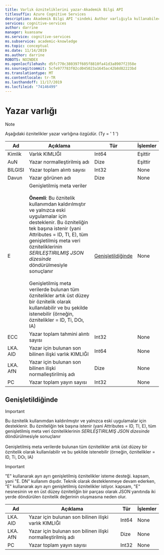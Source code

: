 ```yaml
---
title: Varlık özniteliklerini yazar-Akademik Bilgi API
titlesuffix: Azure Cognitive Services
description: Akademik Bilgi API 'sindeki Author varlığıyla kullanabileceğiniz öznitelikleri öğrenin.
services: cognitive-services
author: darrine
manager: kuansanw
ms.service: cognitive-services
ms.subservice: academic-knowledge
ms.topic: conceptual
ms.date: 11/14/2019
ms.author: darrine
ROBOTS: NOINDEX
ms.openlocfilehash: d5fc770c380397f605f8810fa41d3a8907f2358e
ms.sourcegitcommit: 5cfe977783f02cd045023a1645ac42b8d82223bd
ms.translationtype: MT
ms.contentlocale: tr-TR
ms.lasthandoff: 11/17/2019
ms.locfileid: "74146499"
---
```

# <a name="author-entity"></a>Yazar varlığı

> [!NOTE]
> Aşağıdaki öznitelikler yazar varlığına özgüdür. (Ty = ' 1 ')

Ad | Açıklama | Tür | İşlemler
--- | --- | --- | ---
Kimlik      | Varlık KIMLIĞI                             |Int64      |Eşittir
AuN     | Yazar normalleştirilmiş adı                    |Dize     |Eşittir
BILGISI      | Yazar toplam alıntı sayısı           |Int32      |None  
Davun    | Yazar görünen adı                   |Dize     |None
E | Genişletilmiş meta veriler</br></br>**Önemli**: Bu öznitelik kullanımdan kaldırılmıştır ve yalnızca eski uygulamalar için desteklenir. Bu özniteliğin tek başına istenir (yani Attributes = ID, TI, E), tüm genişletilmiş meta veri özniteliklerinin *SERILEŞTIRILMIŞ JSON dizesinde* döndürülmesiyle sonuçlanır</br></br>Genişletilmiş meta verilerde bulunan tüm öznitelikler artık üst düzey bir öznitelik olarak kullanılabilir ve bu şekilde istenebilir (örneğin, öznitelikler = ID, Ti, DOı, IA) | [Genişletildiğinde](#extended) | None
ECC     | Yazar toplam tahmini alıntı sayısı |Int32      |None
LKA. AID | Yazar için bulunan son bilinen ilişki varlık KIMLIĞI | Int64 | None
LKA. AfN | Yazar için bulunan son bilinen ilişki normalleştirilmiş adı | Dize | None
PC | Yazar toplam yayın sayısı | Int32 | None

## <a name="extended"></a>Genişletildiğinde

> [!IMPORTANT]
> Bu öznitelik kullanımdan kaldırılmıştır ve yalnızca eski uygulamalar için desteklenir. Bu özniteliğin tek başına istenir (yani Attributes = ID, TI, E), tüm genişletilmiş meta veri özniteliklerinin *SERILEŞTIRILMIŞ JSON dizesinde* döndürülmesiyle sonuçlanır</br></br>Genişletilmiş meta verilerde bulunan tüm öznitelikler artık üst düzey bir öznitelik olarak kullanılabilir ve bu şekilde istenebilir (örneğin, öznitelikler = ID, Ti, DOı, IA)

> [!IMPORTANT]
> "E" kullanarak ayrı ayrı genişletilmiş öznitelikler isteme desteği. kapsam, yani "E. DN" kullanım dışıdır. Teknik olarak desteklenmeye devam ederken, "E" kullanarak ayrı ayrı genişletilmiş öznitelikler istiyor. kapsam, "E" nesnesinin ve en üst düzey özniteliğin bir parçası olarak JSON yanıtında iki yerde döndürülen öznitelik değerinin oluşmasına neden olur.

Ad | Açıklama | Tür | İşlemler
--- | --- | --- | ---
LKA. AID | Yazar için bulunan son bilinen ilişki varlık KIMLIĞI | Int64 | None
LKA. AfN | Yazar için bulunan son bilinen ilişki normalleştirilmiş adı | Dize | None
PC | Yazar toplam yayın sayısı | Int32 | None
